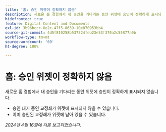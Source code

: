 ```yaml
---
title: '홈: 승인 위젯이 정확하지 않음'
description: 새로운 홈 경험에서 내 승인을 기다리는 동안 위젯에 승인이 정확하게 표시되지 않습니다.
hidefromtoc: true
feature: Digital Content and Documents
exl-id: 3b96bccc-8e2c-47f5-8639-10e870953bb4
source-git-commit: 4d5f810258b537324feb23e53f370a2c55877a0b
workflow-type: tm+mt
source-wordcount: '69'
ht-degree: 100%

---
```


# 홈: 승인 위젯이 정확하지 않음

<!--Won't fix, valid issue-->

<!--
>[!NOTE]
>
>This issue was fixed on May 2, 2024.
 WF, WFP-->

새로운 홈 경험에서 내 승인을 기다리는 동안 위젯에 승인이 정확하게 표시되지 않습니다.

* 승인 대기 중인 교정쇄가 위젯에 표시되지 않을 수 있습니다.
* 이미 승인된 교정쇄가 위젯에 남아 있을 수 있습니다.

_2024년 4월 16일에 처음 보고되었습니다._

